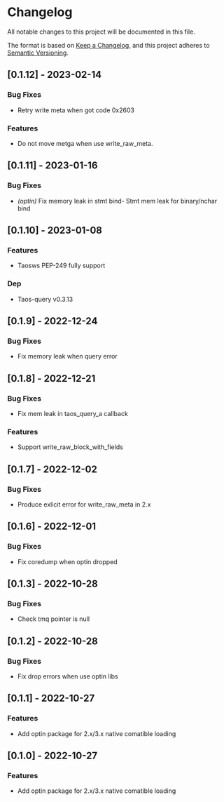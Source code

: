 # Changelog

All notable changes to this project will be documented in this file.


The format is based on [Keep a Changelog](https://keepachangelog.com/en/1.0.0/),
and this project adheres to [Semantic Versioning](https://semver.org/spec/v2.0.0.html).
## [0.1.12] - 2023-02-14

### Bug Fixes
- Retry write meta when got code 0x2603


### Features
- Do not move metga when use write_raw_meta.


## [0.1.11] - 2023-01-16

### Bug Fixes

- *(optin)* Fix memory leak in stmt bind- Stmt mem leak for binary/nchar bind


## [0.1.10] - 2023-01-08

### Features
- Taosws PEP-249 fully support


### Dep
- Taos-query v0.3.13


## [0.1.9] - 2022-12-24

### Bug Fixes
- Fix memory leak when query error


## [0.1.8] - 2022-12-21

### Bug Fixes
- Fix mem leak in taos_query_a callback


### Features
- Support write_raw_block_with_fields


## [0.1.7] - 2022-12-02

### Bug Fixes
- Produce exlicit error for write_raw_meta in 2.x


## [0.1.6] - 2022-12-01

### Bug Fixes
- Fix coredump when optin dropped


## [0.1.3] - 2022-10-28

### Bug Fixes
- Check tmq pointer is null


## [0.1.2] - 2022-10-28

### Bug Fixes
- Fix drop errors when use optin libs


## [0.1.1] - 2022-10-27

### Features
- Add optin package for 2.x/3.x native comatible loading


## [0.1.0] - 2022-10-27

### Features
- Add optin package for 2.x/3.x native comatible loading


